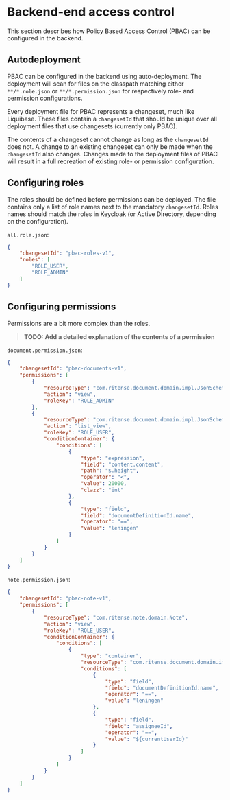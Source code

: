 # Backend-end access control
This section describes how Policy Based Access Control (PBAC) can be configured in the backend.

## Autodeployment
PBAC can be configured in the backend using auto-deployment. 
The deployment will scan for files on the classpath matching either `**/*.role.json` or `**/*.permission.json` for respectively role- and permission configurations.

Every deployment file for PBAC represents a changeset, much like Liquibase. 
These files contain a `changesetId` that should be unique over all deployment files that use changesets (currently only PBAC).

The contents of a changeset cannot change as long as the `changesetId` does not. A change to an existing changeset can only be made when the `changesetId` also changes.
Changes made to the deployment files of PBAC will result in a full recreation of existing role- or permission configuration.

## Configuring roles
The roles should be defined before permissions can be deployed. The file contains only a list of role names next to the mandatory `changesetId`.
Roles names should match the roles in Keycloak (or Active Directory, depending on the configuration).

`all.role.json`:
``` json
{
    "changesetId": "pbac-roles-v1",
    "roles": [
        "ROLE_USER",
        "ROLE_ADMIN"
    ]
}
```


## Configuring permissions
Permissions are a bit more complex than the roles.
> **TODO: Add a detailed explanation of the contents of a permission**

`document.permission.json`:
``` json
{
    "changesetId": "pbac-documents-v1",
    "permissions": [
        {
            "resourceType": "com.ritense.document.domain.impl.JsonSchemaDocument",
            "action": "view",
            "roleKey": "ROLE_ADMIN"
        },
        {
            "resourceType": "com.ritense.document.domain.impl.JsonSchemaDocument",
            "action": "list_view",
            "roleKey": "ROLE_USER",
            "conditionContainer": {
                "conditions": [
                    {
                        "type": "expression",
                        "field": "content.content",
                        "path": "$.height",
                        "operator": "<",
                        "value": 20000,
                        "clazz": "int"
                    },
                    {
                        "type": "field",
                        "field": "documentDefinitionId.name",
                        "operator": "==",
                        "value": "leningen"
                    }
                ]
            }
        }
    ]
}
```

`note.permission.json`:
``` json
{
    "changesetId": "pbac-note-v1",
    "permissions": [
        {
            "resourceType": "com.ritense.note.domain.Note",
            "action": "view",
            "roleKey": "ROLE_USER",
            "conditionContainer": {
                "conditions": [
                    {
                        "type": "container",
                        "resourceType": "com.ritense.document.domain.impl.JsonSchemaDocument",
                        "conditions": [
                            {
                                "type": "field",
                                "field": "documentDefinitionId.name",
                                "operator": "==",
                                "value": "leningen"
                            },
                            {
                                "type": "field",
                                "field": "assigneeId",
                                "operator": "==",
                                "value": "${currentUserId}"
                            }
                        ]
                    }
                ]
            }
        }
    ]
}
```

